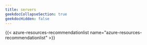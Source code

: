 ```yaml
---
title: servers
geekdocCollapseSection: true
geekdocHidden: false
---
```


{{< azure-resources-recommendationlist name="azure-resources-recommendationlist" >}}
